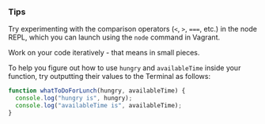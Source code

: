 ### Tips

Try experimenting with the comparison operators (`<`, `>`, `===`, etc.) in the node REPL, which you can launch using the `node` command in Vagrant.

Work on your code iteratively - that means in small pieces.

To help you figure out how to use `hungry` and `availableTime` inside your function, try outputting their values to the Terminal as follows:

```Javascript
function whatToDoForLunch(hungry, availableTime) {
  console.log("hungry is", hungry);
  console.log("availableTime is", availableTime);
}
```
